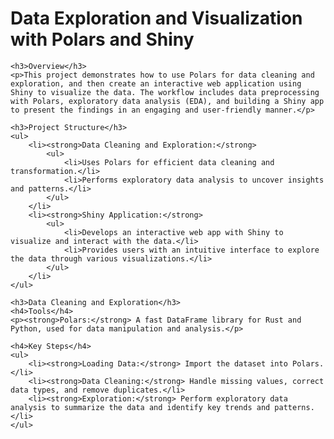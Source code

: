 <!DOCTYPE html>
<html lang="en">
<head>
    <meta charset="UTF-8">
    <meta name="viewport" content="width=device-width, initial-scale=1.0">
    <title>Data Exploration and Visualization with Polars and Shiny</title>
</head>
<body>
    <h1>Data Exploration and Visualization with Polars and Shiny</h1>

    <h3>Overview</h3>
    <p>This project demonstrates how to use Polars for data cleaning and exploration, and then create an interactive web application using Shiny to visualize the data. The workflow includes data preprocessing with Polars, exploratory data analysis (EDA), and building a Shiny app to present the findings in an engaging and user-friendly manner.</p>

    <h3>Project Structure</h3>
    <ul>
        <li><strong>Data Cleaning and Exploration:</strong>
            <ul>
                <li>Uses Polars for efficient data cleaning and transformation.</li>
                <li>Performs exploratory data analysis to uncover insights and patterns.</li>
            </ul>
        </li>
        <li><strong>Shiny Application:</strong>
            <ul>
                <li>Develops an interactive web app with Shiny to visualize and interact with the data.</li>
                <li>Provides users with an intuitive interface to explore the data through various visualizations.</li>
            </ul>
        </li>
    </ul>

    <h3>Data Cleaning and Exploration</h3>
    <h4>Tools</h4>
    <p><strong>Polars:</strong> A fast DataFrame library for Rust and Python, used for data manipulation and analysis.</p>

    <h4>Key Steps</h4>
    <ul>
        <li><strong>Loading Data:</strong> Import the dataset into Polars.</li>
        <li><strong>Data Cleaning:</strong> Handle missing values, correct data types, and remove duplicates.</li>
        <li><strong>Exploration:</strong> Perform exploratory data analysis to summarize the data and identify key trends and patterns.</li>
    </ul>
</body>
</html>
